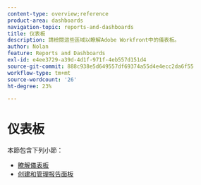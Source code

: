 ```yaml
---
content-type: overview;reference
product-area: dashboards
navigation-topic: reports-and-dashboards
title: 仪表板
description: 請檢閱這些區域以瞭解Adobe Workfront中的儀表板。
author: Nolan
feature: Reports and Dashboards
exl-id: e4ee3729-a39d-4d1f-971f-4eb557d151d4
source-git-commit: 888c938e5d649557df69374a55d4e4ecc2da6f55
workflow-type: tm+mt
source-wordcount: '26'
ht-degree: 23%

---
```


# 仪表板

本節包含下列小節：

* [瞭解儀表板](../../reports-and-dashboards/dashboards/understanding-dashboards/understand-dashboards.md)
* [创建和管理报告面板](../../reports-and-dashboards/dashboards/creating-and-managing-dashboards/create-and-manage-dashboards.md)
   <!--outdated link:* [Basic Reporting: Create a basic Dashboard](https://one.workfront.com/s/learningpath1/create-a-basic-dashboard-in-the-new-workfront-experience-20Y4X000000CaunUAC)-->
